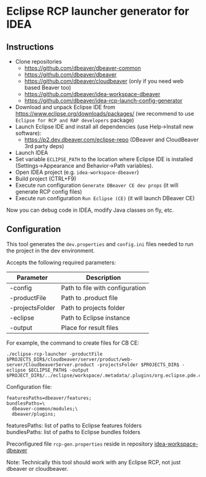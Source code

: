 # Eclipse RCP launcher generator for IDEA

## Instructions
- Clone repositories
  - https://github.com/dbeaver/dbeaver-common
  - https://github.com/dbeaver/dbeaver
  - https://github.com/dbeaver/cloudbeaver (only if you need web based Beaver too)
  - https://github.com/dbeaver/idea-workspace-dbeaver
  - https://github.com/dbeaver/idea-rcp-launch-config-generator
- Download and unpack Eclipse IDE from https://www.eclipse.org/downloads/packages/ (we recommend to use `Eclipse for RCP and RAP developers` package)
- Launch Eclipse IDE and install all dependencies (use Help->Install new software):
  - https://p2.dev.dbeaver.com/eclipse-repo (DBeaver and CloudBeaver 3rd party deps)
- Launch IDEA
- Set variable `ECLIPSE_PATH` to the location where Eclipse IDE is installed (Settings->Appearance and Behavior->Path variables).
- Open IDEA project (e.g. `idea-workspace-dbeaver`)
- Build project (CTRL+F9)
- Execute run configuration `Generate DBeaver CE dev props` (it will generate RCP config files)
- Execute run configuration `Run Eclipse (CE)` (it will launch DBeaver CE)

Now you can debug code in IDEA, modify Java classes on fly, etc.

## Configuration

This tool generates the `dev.properties` and `config.ini` files needed to run the project in the dev environment.

Accepts the following required parameters:

Parameter | Description
------|----
-config | Path to file with configuration 
-productFile | Path to .product file
-projectsFolder | Path to projects folder
-eclipse | Path to Eclipse instance
-output | Place for result files

For example, the command to create files for CB CE:

```
./eclipse-rcp-launcher -productFile $PROJECTS_DIR$/cloudbeaver/server/product/web-server/CloudbeaverServer.product -projectsFolder $PROJECTS_DIR$ -eclipse $ECLIPSE_PATH$ -output $PROJECT_DIR$/../eclipse/workspace/.metadata/.plugins/org.eclipse.pde.core/CloudbeaverServer.product'
```

Configuration file:
```properties
featuresPaths=dbeaver/features;
bundlesPaths=\
  dbeaver-common/modules;\
  dbeaver/plugins;
```
featuresPaths: list of paths to Eclipse features folders  
bundlesPaths: list of paths to Eclipse bundles folders

Preconfigured file `rcp-gen.properties` reside in repository [idea-workspace-dbeaver](https://github.com/dbeaver/idea-workspace-dbeaver)

Note: Technically this tool should work with any Eclipse RCP, not just dbeaver or cloudbeaver.
